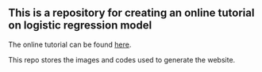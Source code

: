 ## This is a repository for creating an online tutorial on logistic regression model

The online tutorial can be found [here](https://eddatascienceees.github.io/logitmodel-oliviapyui/).

This repo stores the images and codes used to generate the website. 
